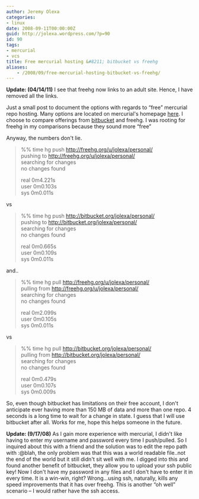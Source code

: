 ```yaml
---
author: Jeremy Olexa
categories:
- linux
date: 2008-09-11T00:00:00Z
guid: http://jolexa.wordpress.com/?p=90
id: 90
tags:
- mercurial
- vcs
title: Free mercurial hosting &#8211; bitbucket vs freehg
aliases:
    - /2008/09/free-mercurial-hosting-bitbucket-vs-freehg/
---
```


**Update: (04/14/11)** I see that freehg now links to an adult site. Hence, I have removed all the links.

Just a small post to document the options with regards to &#8220;free&#8221; mercurial repo hosting. Many options are located on mercurial's homepage [here][1]. I choose to compare offerings from [bitbucket][2] and freehg. I was rooting for freehg in my comparisons because they sound more &#8220;free&#8221;

Anyway, the numbers don't lie.

> %% time hg push http://freehg.org/u/jolexa/personal/  
> pushing to http://freehg.org/u/jolexa/personal/  
> searching for changes  
> no changes found
> 
> real 0m4.221s  
> user 0m0.103s  
> sys 0m0.011s

vs

> %% time hg push http://bitbucket.org/jolexa/personal/  
> pushing to http://bitbucket.org/jolexa/personal/  
> searching for changes  
> no changes found
> 
> real 0m0.665s  
> user 0m0.109s  
> sys 0m0.011s

and..

> %% time hg pull http://freehg.org/u/jolexa/personal/  
> pulling from http://freehg.org/u/jolexa/personal/  
> searching for changes  
> no changes found
> 
> real 0m2.099s  
> user 0m0.105s  
> sys 0m0.011s

vs

> %% time hg pull http://bitbucket.org/jolexa/personal/  
> pulling from http://bitbucket.org/jolexa/personal/  
> searching for changes  
> no changes found
> 
> real 0m0.479s  
> user 0m0.107s  
> sys 0m0.009s

So, even though bitbucket has limitations on their free account, I don't anticipate ever having more than 150 MB of data and more than one repo. 4 seconds is a long time to wait for a change in state. I guess that I will use bitbucket after all. Works for me, hope this helps someone in the future.

**Update: (9/17/08)** As I gain more experience with mercurial, I didn't like having to enter my username and password every time I push/pulled. So I inquired about this with a friend and the solution was to edit the repo path with <user>:<pass>@blah, the only problem was that this was a world readable file..not the end of the world but it still didn't sit well with me. I digged into this and found another benefit of bitbucket, they allow you to upload your ssh public key! Now I don't have my password in any files and I don't have to enter it in every time. It is a win-win, right? Wrong&#8230;using ssh, naturally, kills any speed improvements that it has over freehg. This is another &#8220;oh well&#8221; scenario &#8211; I would rather have the ssh access.

 [1]: http://www.selenic.com/mercurial/wiki/index.cgi/MercurialHosting
 [2]: http://www.bitbucket.org/